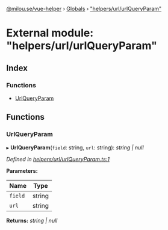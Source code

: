 [@milou.se/vue-helper](../README.md) › [Globals](../globals.md) › ["helpers/url/urlQueryParam"](_helpers_url_urlqueryparam_.md)

# External module: "helpers/url/urlQueryParam"

## Index

### Functions

* [UrlQueryParam](_helpers_url_urlqueryparam_.md#urlqueryparam)

## Functions

###  UrlQueryParam

▸ **UrlQueryParam**(`field`: string, `url`: string): *string | null*

*Defined in [helpers/url/urlQueryParam.ts:1](https://github.com/milou-se/milou-vue-helper/blob/1661c8d/src/helpers/url/urlQueryParam.ts#L1)*

**Parameters:**

Name | Type |
------ | ------ |
`field` | string |
`url` | string |

**Returns:** *string | null*
